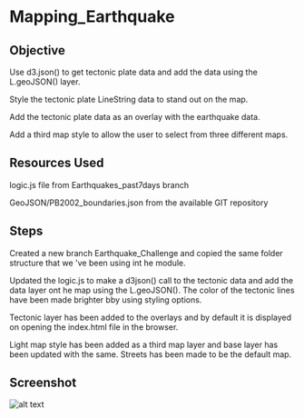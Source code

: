# Mapping_Earthquake
  
## Objective
  
Use d3.json() to get tectonic plate data and add the data using the L.geoJSON() layer.
  
Style the tectonic plate LineString data to stand out on the map.
  
Add the tectonic plate data as an overlay with the earthquake data.
  
Add a third map style to allow the user to select from three different maps.

  
## Resources Used
  
logic.js file from Earthquakes_past7days branch
  
GeoJSON/PB2002_boundaries.json from the available GIT repository
  
## Steps
  
Created a new branch Earthquake_Challenge and copied the same folder structure that we 've been using int he module. 
  
Updated the logic.js to make a d3json() call to the tectonic data and add the data layer ont he map using the L.geoJSON(). The color of the tectonic lines have been made brighter bby using styling options.
  
Tectonic layer has been added to the overlays and by default it is displayed on opening the index.html file in the browser.
  
Light map style has been added as a third map layer and base layer has been updated with the same. Streets has been made to be the default map.
  
## Screenshot

![alt text](https://github.com/29bharat/Mapping_Earthquakes/blob/master/Earthquake%20Challenge.PNG)


